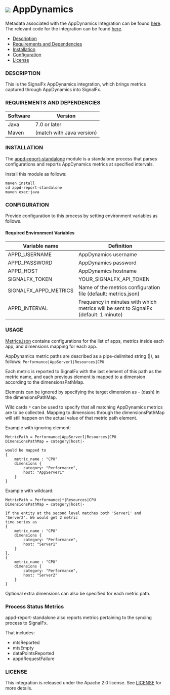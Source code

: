 # ![](https://github.com/signalfx/integrations/blob/master/appdynamics/img/integrations_appdynamics.png) AppDynamics   

Metadata associated with the AppDynamics Integration can be found <a target="_blank" href="https://github.com/signalfx/integrations/tree/release/appdynamics">here</a>. The relevant code for the integration can be found <a target="_blank" href="https://github.com/signalfx/appd-integration">here</a>.

- [Description](#description)
- [Requirements and Dependencies](#requirements-and-dependencies)
- [Installation](#installation)
- [Configuration](#configuration)
- [License](#license)

### DESCRIPTION

This is the SignalFx AppDynamics integration, which brings metrics captured through AppDynamics into SignalFx.

### REQUIREMENTS AND DEPENDENCIES

| Software  | Version        |
|-----------|----------------|
| Java  |  7.0 or later  |
| Maven | (match with Java version) |

### INSTALLATION

The <a target="_blank" href="https://github.com/signalfx/appd-integration/tree/master/appd-report-standalone">appd-report-standalone</a> module is a standalone process that parses configurations and reports
AppDynamics metrics at specified intervals.

Install this module as follows:

```
maven install
cd appd-report-standalone
maven exec:java
```

### CONFIGURATION

Provide configuration to this process by setting environment variables as follows.

#### Required Environment Variables

| Variable name | Definition |
|---------------|------------|
| APPD_USERNAME | AppDynamics username |
| APPD_PASSWORD | AppDynamics password |
| APPD_HOST | AppDynamics hostname |
| SIGNALFX\_TOKEN | YOUR_SIGNALFX_API_TOKEN |
| SIGNALFX\_APPD\_METRICS | Name of the metrics configuration file (default: metrics.json) |
| APPD\_INTERVAL | Frequency in minutes with which metrics will be sent to SignalFx (default: 1 minute) |

### USAGE

<a target="_blank" href="https://github.com/signalfx/appd-integration/blob/master/appd-report-standalone/metrics.json">Metrics.json</a> contains configurations for the list of apps, metrics inside each app, and dimensions mapping for each app.

AppDynamics metric paths are described as a pipe-delimited string (|), as follows: `Performance|AppServer1|Resources|CPU`

Each metric is reported to SignalFx with the last element of this path as the metric name,
and each previous element is mapped to a dimension according to the dimensionsPathMap.

Elements can be ignored by specifying the target dimension as - (dash) in the dimensionsPathMap.

Wild cards `*` can be used to specify that all matching AppDynamics metrics are
to be collected. Mapping to dimensions through the dimensionsPathMap will still happen on
the actual value of that metric path element.

Example with ignoring element:

```
MetricPath = Performance|AppServer1|Resources|CPU
DimensionsPathMap = category|host|-

would be mapped to
{
    metric_name : "CPU"
    dimensions {
        category: "Performance",
        host: "AppServer1"
    }
}
```

Example with wildcard:

```
MetricPath = Performance|*|Resources|CPU
DimensionsPathMap = category|host|-

If the entity at the second level matches both 'Server1' and 'Server2'. We would get 2 metric
time series as
{
    metric_name : "CPU"
    dimensions {
        category: "Performance",
        host: "Server1"
    }
},
{
    metric_name : "CPU"
    dimensions {
        category: "Performance",
        host: "Server2"
    }
}
```

Optional extra dimensions can also be specified for each metric path.

### Process Status Metrics

appd-report-standalone also reports metrics pertaining to the syncing process to SignalFx.

That includes:
- mtsReported
- mtsEmpty
- dataPointsReported
- appdRequestFailure

### LICENSE

This integration is released under the Apache 2.0 license. See [LICENSE](./LICENSE) for more details.

